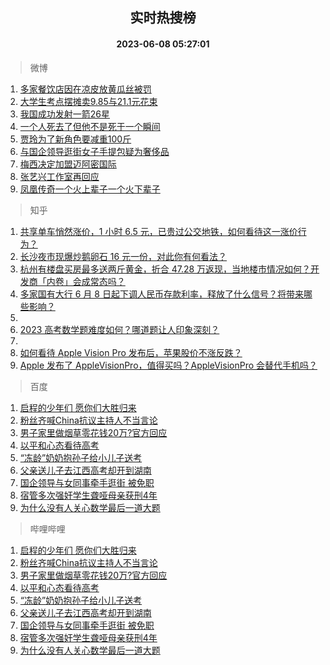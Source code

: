 <div align="center"><h2>实时热搜榜</h2><h4>2023-06-08 05:27:01</h4></div>

> 微博  

1. [多家餐饮店因在凉皮放黄瓜丝被罚](https://s.weibo.com/weibo?q=%23%E5%A4%9A%E5%AE%B6%E9%A4%90%E9%A5%AE%E5%BA%97%E5%9B%A0%E5%9C%A8%E5%87%89%E7%9A%AE%E6%94%BE%E9%BB%84%E7%93%9C%E4%B8%9D%E8%A2%AB%E7%BD%9A%23&t=31&band_rank=1&Refer=top)<br />
2. [大学生考点摆摊卖9.85与21.1元花束](https://s.weibo.com/weibo?q=%23%E5%A4%A7%E5%AD%A6%E7%94%9F%E8%80%83%E7%82%B9%E6%91%86%E6%91%8A%E5%8D%969.85%E4%B8%8E21.1%E5%85%83%E8%8A%B1%E6%9D%9F%23&t=31&band_rank=2&Refer=top)<br />
3. [我国成功发射一箭26星](https://s.weibo.com/weibo?q=%23%E6%88%91%E5%9B%BD%E6%88%90%E5%8A%9F%E5%8F%91%E5%B0%84%E4%B8%80%E7%AE%AD26%E6%98%9F%23&t=31&band_rank=3&Refer=top)<br />
4. [一个人死去了但他不是死于一个瞬间](https://s.weibo.com/weibo?q=%E4%B8%80%E4%B8%AA%E4%BA%BA%E6%AD%BB%E5%8E%BB%E4%BA%86%E4%BD%86%E4%BB%96%E4%B8%8D%E6%98%AF%E6%AD%BB%E4%BA%8E%E4%B8%80%E4%B8%AA%E7%9E%AC%E9%97%B4&t=31&band_rank=4&Refer=top)<br />
5. [贾玲为了新角色要减重100斤](https://s.weibo.com/weibo?q=%23%E8%B4%BE%E7%8E%B2%E4%B8%BA%E4%BA%86%E6%96%B0%E8%A7%92%E8%89%B2%E8%A6%81%E5%87%8F%E9%87%8D100%E6%96%A4%23&t=31&band_rank=5&Refer=top)<br />
6. [与国企领导逛街女子手提包疑为奢侈品](https://s.weibo.com/weibo?q=%23%E4%B8%8E%E5%9B%BD%E4%BC%81%E9%A2%86%E5%AF%BC%E9%80%9B%E8%A1%97%E5%A5%B3%E5%AD%90%E6%89%8B%E6%8F%90%E5%8C%85%E7%96%91%E4%B8%BA%E5%A5%A2%E4%BE%88%E5%93%81%23&t=31&band_rank=6&Refer=top)<br />
7. [梅西决定加盟迈阿密国际](https://s.weibo.com/weibo?q=%23%E6%A2%85%E8%A5%BF%E5%86%B3%E5%AE%9A%E5%8A%A0%E7%9B%9F%E8%BF%88%E9%98%BF%E5%AF%86%E5%9B%BD%E9%99%85%23&t=31&band_rank=7&Refer=top)<br />
8. [张艺兴工作室再回应](https://s.weibo.com/weibo?q=%23%E5%BC%A0%E8%89%BA%E5%85%B4%E5%B7%A5%E4%BD%9C%E5%AE%A4%E5%86%8D%E5%9B%9E%E5%BA%94%23&t=31&band_rank=8&Refer=top)<br />
9. [凤凰传奇一个火上辈子一个火下辈子](https://s.weibo.com/weibo?q=%23%E5%87%A4%E5%87%B0%E4%BC%A0%E5%A5%87%E4%B8%80%E4%B8%AA%E7%81%AB%E4%B8%8A%E8%BE%88%E5%AD%90%E4%B8%80%E4%B8%AA%E7%81%AB%E4%B8%8B%E8%BE%88%E5%AD%90%23&t=31&band_rank=9&Refer=top)<br />

> 知乎  

1. [共享单车悄然涨价，1 小时 6.5 元，已贵过公交地铁，如何看待这一涨价行为？](https://www.zhihu.com/question/605241957)<br />
2. [长沙夜市现爆炒鹅卵石 16 元一份，对此你有何看法？](https://www.zhihu.com/question/604881315)<br />
3. [杭州有楼盘买房最多送两斤黄金，折合 47.28 万返现，当地楼市情况如何？开发商「内卷」会成常态吗？](https://www.zhihu.com/question/605337792)<br />
4. [多家国有大行 6 月 8 日起下调人民币存款利率，释放了什么信号？将带来哪些影响？](https://www.zhihu.com/question/605298719)<br />
5. []()<br />
6. [2023 高考数学题难度如何？哪道题让人印象深刻？](https://www.zhihu.com/question/605281198)<br />
7. []()<br />
8. [如何看待 Apple Vision Pro 发布后，苹果股价不涨反跌？](https://www.zhihu.com/question/604993519)<br />
9. [Apple 发布了 AppleVisionPro，值得买吗？AppleVisionPro 会替代手机吗？](https://www.zhihu.com/question/605061233)<br />

> 百度  

1. [启程的少年们 愿你们大胜归来](https://www.baidu.com/s?wd=%E5%90%AF%E7%A8%8B%E7%9A%84%E5%B0%91%E5%B9%B4%E4%BB%AC+%E6%84%BF%E4%BD%A0%E4%BB%AC%E5%A4%A7%E8%83%9C%E5%BD%92%E6%9D%A5&sa=fyb_news&rsv_dl=fyb_news)<br />
2. [粉丝齐喊China抗议主持人不当言论](https://www.baidu.com/s?wd=%E7%B2%89%E4%B8%9D%E9%BD%90%E5%96%8AChina%E6%8A%97%E8%AE%AE%E4%B8%BB%E6%8C%81%E4%BA%BA%E4%B8%8D%E5%BD%93%E8%A8%80%E8%AE%BA&sa=fyb_news&rsv_dl=fyb_news)<br />
3. [男子家里做烟草零花钱20万?官方回应](https://www.baidu.com/s?wd=%E7%94%B7%E5%AD%90%E5%AE%B6%E9%87%8C%E5%81%9A%E7%83%9F%E8%8D%89%E9%9B%B6%E8%8A%B1%E9%92%B120%E4%B8%87%3F%E5%AE%98%E6%96%B9%E5%9B%9E%E5%BA%94&sa=fyb_news&rsv_dl=fyb_news)<br />
4. [以平和心态看待高考](https://www.baidu.com/s?wd=%E4%BB%A5%E5%B9%B3%E5%92%8C%E5%BF%83%E6%80%81%E7%9C%8B%E5%BE%85%E9%AB%98%E8%80%83&sa=fyb_news&rsv_dl=fyb_news)<br />
5. [“冻龄”奶奶抱孙子给小儿子送考](https://www.baidu.com/s?wd=%E2%80%9C%E5%86%BB%E9%BE%84%E2%80%9D%E5%A5%B6%E5%A5%B6%E6%8A%B1%E5%AD%99%E5%AD%90%E7%BB%99%E5%B0%8F%E5%84%BF%E5%AD%90%E9%80%81%E8%80%83&sa=fyb_news&rsv_dl=fyb_news)<br />
6. [父亲送儿子去江西高考却开到湖南](https://www.baidu.com/s?wd=%E7%88%B6%E4%BA%B2%E9%80%81%E5%84%BF%E5%AD%90%E5%8E%BB%E6%B1%9F%E8%A5%BF%E9%AB%98%E8%80%83%E5%8D%B4%E5%BC%80%E5%88%B0%E6%B9%96%E5%8D%97&sa=fyb_news&rsv_dl=fyb_news)<br />
7. [国企领导与女同事牵手逛街 被免职](https://www.baidu.com/s?wd=%E5%9B%BD%E4%BC%81%E9%A2%86%E5%AF%BC%E4%B8%8E%E5%A5%B3%E5%90%8C%E4%BA%8B%E7%89%B5%E6%89%8B%E9%80%9B%E8%A1%97+%E8%A2%AB%E5%85%8D%E8%81%8C&sa=fyb_news&rsv_dl=fyb_news)<br />
8. [宿管多次强奸学生聋哑母亲获刑4年](https://www.baidu.com/s?wd=%E5%AE%BF%E7%AE%A1%E5%A4%9A%E6%AC%A1%E5%BC%BA%E5%A5%B8%E5%AD%A6%E7%94%9F%E8%81%8B%E5%93%91%E6%AF%8D%E4%BA%B2%E8%8E%B7%E5%88%914%E5%B9%B4&sa=fyb_news&rsv_dl=fyb_news)<br />
9. [为什么没有人关心数学最后一道大题](https://www.baidu.com/s?wd=%E4%B8%BA%E4%BB%80%E4%B9%88%E6%B2%A1%E6%9C%89%E4%BA%BA%E5%85%B3%E5%BF%83%E6%95%B0%E5%AD%A6%E6%9C%80%E5%90%8E%E4%B8%80%E9%81%93%E5%A4%A7%E9%A2%98&sa=fyb_news&rsv_dl=fyb_news)<br />

> 哔哩哔哩  

1. [启程的少年们 愿你们大胜归来](https://www.baidu.com/s?wd=%E5%90%AF%E7%A8%8B%E7%9A%84%E5%B0%91%E5%B9%B4%E4%BB%AC+%E6%84%BF%E4%BD%A0%E4%BB%AC%E5%A4%A7%E8%83%9C%E5%BD%92%E6%9D%A5&sa=fyb_news&rsv_dl=fyb_news)<br />
2. [粉丝齐喊China抗议主持人不当言论](https://www.baidu.com/s?wd=%E7%B2%89%E4%B8%9D%E9%BD%90%E5%96%8AChina%E6%8A%97%E8%AE%AE%E4%B8%BB%E6%8C%81%E4%BA%BA%E4%B8%8D%E5%BD%93%E8%A8%80%E8%AE%BA&sa=fyb_news&rsv_dl=fyb_news)<br />
3. [男子家里做烟草零花钱20万?官方回应](https://www.baidu.com/s?wd=%E7%94%B7%E5%AD%90%E5%AE%B6%E9%87%8C%E5%81%9A%E7%83%9F%E8%8D%89%E9%9B%B6%E8%8A%B1%E9%92%B120%E4%B8%87%3F%E5%AE%98%E6%96%B9%E5%9B%9E%E5%BA%94&sa=fyb_news&rsv_dl=fyb_news)<br />
4. [以平和心态看待高考](https://www.baidu.com/s?wd=%E4%BB%A5%E5%B9%B3%E5%92%8C%E5%BF%83%E6%80%81%E7%9C%8B%E5%BE%85%E9%AB%98%E8%80%83&sa=fyb_news&rsv_dl=fyb_news)<br />
5. [“冻龄”奶奶抱孙子给小儿子送考](https://www.baidu.com/s?wd=%E2%80%9C%E5%86%BB%E9%BE%84%E2%80%9D%E5%A5%B6%E5%A5%B6%E6%8A%B1%E5%AD%99%E5%AD%90%E7%BB%99%E5%B0%8F%E5%84%BF%E5%AD%90%E9%80%81%E8%80%83&sa=fyb_news&rsv_dl=fyb_news)<br />
6. [父亲送儿子去江西高考却开到湖南](https://www.baidu.com/s?wd=%E7%88%B6%E4%BA%B2%E9%80%81%E5%84%BF%E5%AD%90%E5%8E%BB%E6%B1%9F%E8%A5%BF%E9%AB%98%E8%80%83%E5%8D%B4%E5%BC%80%E5%88%B0%E6%B9%96%E5%8D%97&sa=fyb_news&rsv_dl=fyb_news)<br />
7. [国企领导与女同事牵手逛街 被免职](https://www.baidu.com/s?wd=%E5%9B%BD%E4%BC%81%E9%A2%86%E5%AF%BC%E4%B8%8E%E5%A5%B3%E5%90%8C%E4%BA%8B%E7%89%B5%E6%89%8B%E9%80%9B%E8%A1%97+%E8%A2%AB%E5%85%8D%E8%81%8C&sa=fyb_news&rsv_dl=fyb_news)<br />
8. [宿管多次强奸学生聋哑母亲获刑4年](https://www.baidu.com/s?wd=%E5%AE%BF%E7%AE%A1%E5%A4%9A%E6%AC%A1%E5%BC%BA%E5%A5%B8%E5%AD%A6%E7%94%9F%E8%81%8B%E5%93%91%E6%AF%8D%E4%BA%B2%E8%8E%B7%E5%88%914%E5%B9%B4&sa=fyb_news&rsv_dl=fyb_news)<br />
9. [为什么没有人关心数学最后一道大题](https://www.baidu.com/s?wd=%E4%B8%BA%E4%BB%80%E4%B9%88%E6%B2%A1%E6%9C%89%E4%BA%BA%E5%85%B3%E5%BF%83%E6%95%B0%E5%AD%A6%E6%9C%80%E5%90%8E%E4%B8%80%E9%81%93%E5%A4%A7%E9%A2%98&sa=fyb_news&rsv_dl=fyb_news)<br />
